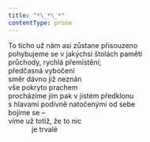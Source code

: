 ```yaml
---
title: "*\_*\_*"
contentType: prose
---
```


<section>

To ticho už nám asi zůstane přisouzeno  
pohybujeme se v jakýchsi štolách paměti  
průchody, rychlá přemístění;  
předčasná vybočení  
směr dávno již neznán  
vše pokryto prachem  
procházíme jím pak v jistém předklonu  
s hlavami podivně natočenými od sebe  
bojíme se –  
víme už totiž, že to nic  
            je trvalé

</section>
